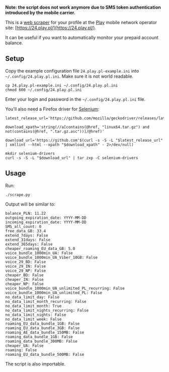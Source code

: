 **Note: the script does not work anymore due to SMS token authentication
introduced by the mobile carrier.**

This is a [web scraper](https://en.wikipedia.org/wiki/Web_scraping) for your
profile at the [Play](https://en.wikipedia.org/wiki/Play_%28telecommunications%29)
mobile network operator site: [https://24.play.pl/](https://24.play.pl/).

It can be useful if you want to automatically monitor your prepaid account
balance.

## Setup

Copy the example configuration file `24.play.pl-example.ini` into
`~/.config/24.play.pl.ini`. Make sure it is not world readable.

	cp 24.play.pl-example.ini ~/.config/24.play.pl.ini
	chmod 600 ~/.config/24.play.pl.ini

Enter your login and password in the `~/.config/24.play.pl.ini` file.

You'll also need a Firefox driver for [Selenium](https://www.selenium.dev/):

	latest_release_url='https://github.com/mozilla/geckodriver/releases/latest'

	download_xpath='string(//a[contains(@href, "linux64.tar.gz") and not(contains(@href, ".tar.gz.asc"))]/@href)'

	download_url='https://github.com'$(curl -s -S -L "$latest_release_url" | xmllint --html --xpath "$download_xpath" - 2>/dev/null)

	mkdir selenium-drivers
	curl -s -S -L "$download_url" | tar zxp -C selenium-drivers

## Usage

Run:

	./scrape.py

Output will be similar to:

	balance_PLN: 11.22
	outgoing_expiration_date: YYYY-MM-DD
	incoming_expiration_date: YYYY-MM-DD
	SMS_all_count: 0
	free_data_GB: 33.4
	extend_7days: False
	extend_31days: False
	extend_365days: False
	cheaper_roaming_EU_data_GB: 5.0
	voice_bundle_1000min_UA: False
	voice_bundle_1000min_UA_Viber_10GB: False
	voice_29_BD: False
	voice_29_IN: False
	voice_29_NP: False
	cheaper_BD: False
	cheaper_IN: False
	cheaper_NP: False
	voice_bundle_1000min_UA_unlimited_PL_recurring: False
	voice_bundle_1000min_UA_unlimited_PL: False
	no_data_limit_day: False
	no_data_limit_month_recurring: False
	no_data_limit_month: True
	no_data_limit_nights_recurring: False
	no_data_limit_nights: False
	no_data_limit_week: False
	roaming_EU_data_bundle_1GB: False
	roaming_EU_data_bundle_3GB: False
	roaming_AE_data_bundle_150MB: False
	roaming_data_bundle_1GB: False
	roaming_data_bundle_300MB: False
	cheaper_UA: False
	roaming: False
	roaming_EU_data_bundle_500MB: False

The script is also importable.

